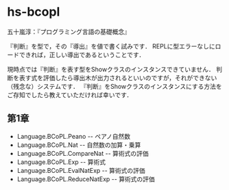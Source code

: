 # hs-bcopl
五十嵐淳：『プログラミング言語の基礎概念』

『判断』を型で，その『導出』を値で書く試みです．
REPLに型エラーなしにロードできれば，正しい導出であるということです．

現時点では『判断』を表す型をShowクラスのインスタンスできていません．
判断を表す式を評価したら導出木が出力されるといいのですが，それができない（残念な）システムです．
『判断』をShowクラスのインスタンスにする方法をご存知でしたら教えていただければ幸いです．

## 第1章

- Language.BCoPL.Peano -- ペアノ自然数
- Language.BCoPL.Nat -- 自然数の加算・乗算
- Language.BCoPL.CompareNat -- 算術式の評価
- Language.BCoPL.Exp -- 算術式
- Language.BCoPL.EvalNatExp -- 算術式の評価
- Language.BCoPL.ReduceNatExp -- 算術式の評価

